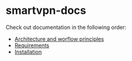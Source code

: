 # smartvpn-docs

Check out documentation in the following order:

* [Architecture and worflow principles](https://github.com/smartvpnbiz/smartvpn-docs/blob/master/architecture.md)
* [Requirements](https://github.com/smartvpnbiz/smartvpn-docs/blob/master/requirements.md)
* [Installation](https://github.com/smartvpnbiz/smartvpn-docs/blob/master/installation.md)
